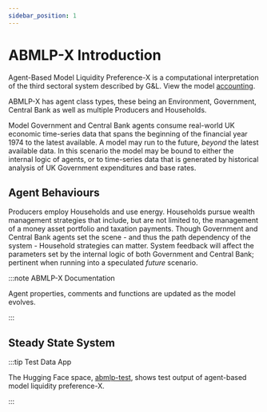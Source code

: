 ```yaml
---
sidebar_position: 1
---
```


# ABMLP-X Introduction

Agent-Based Model Liquidity Preference-X is a computational interpretation of the third sectoral system described by G&L. View the model [accounting](https://docs.google.com/spreadsheets/d/1NcpXHy4gTfRFKzN3JeQgiL39_UO8THEleTs_sAEWOxs/edit#gid=1894302012).

ABMLP-X has agent class types, these being an Environment, Government, Central Bank as well as multiple Producers and Households.

Model Government and Central Bank agents consume real-world UK economic time-series data that spans the beginning of the financial year 1974 to the latest available. A model may run to the future, *beyond* the latest available data. In this scenario the model may be bound to either the internal logic of agents, or to time-series data that is generated by historical analysis of UK Government expenditures and base rates.

## Agent Behaviours

Producers employ Households and use energy. Households pursue wealth management strategies that include, but are not limited to, the management of a money asset portfolio and taxation payments. Though Government and Central Bank agents set the scene - and thus the path dependency of the system - Household strategies can matter. System feedback will affect the parameters set by the internal logic of both Government and Central Bank; pertinent when running into a speculated *future* scenario.

:::note ABMLP-X Documentation

Agent properties, comments and functions are updated as the model evolves.

:::

## Steady State System

:::tip Test Data App

The Hugging Face space, [abmlp-test](https://danodrisc-abmlp-test.hf.space), shows test output of agent-based model liquidity preference-X.

:::
